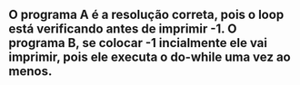 ## O programa A é a resolução correta, pois o loop está verificando antes de imprimir -1. O programa B, se colocar -1 incialmente ele vai imprimir, pois ele executa o do-while uma vez ao menos.
